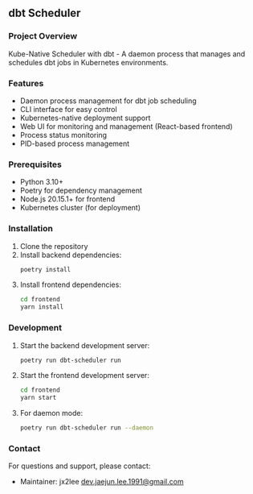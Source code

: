 ## dbt Scheduler

### Project Overview
Kube-Native Scheduler with dbt - A daemon process that manages and schedules dbt jobs in Kubernetes environments.

### Features
- Daemon process management for dbt job scheduling
- CLI interface for easy control
- Kubernetes-native deployment support
- Web UI for monitoring and management (React-based frontend)
- Process status monitoring
- PID-based process management

### Prerequisites
- Python 3.10+
- Poetry for dependency management
- Node.js 20.15.1+ for frontend
- Kubernetes cluster (for deployment)

### Installation
1. Clone the repository
2. Install backend dependencies:
   ```bash
   poetry install
   ```
3. Install frontend dependencies:
   ```bash
   cd frontend
   yarn install
   ```

### Development
1. Start the backend development server:
   ```bash
   poetry run dbt-scheduler run
   ```

2. Start the frontend development server:
   ```bash
   cd frontend
   yarn start
   ```

3. For daemon mode:
   ```bash
   poetry run dbt-scheduler run --daemon
   ```

### Contact
For questions and support, please contact:
- Maintainer: jx2lee <dev.jaejun.lee.1991@gmail.com>

